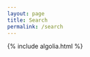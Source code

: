 ```yaml
---
layout: page
title: Search
permalink: /search
---
```


<div id="search-searchbar"></div>

<div class="post-list" id="search-hits">
</div>
{% include algolia.html %}
